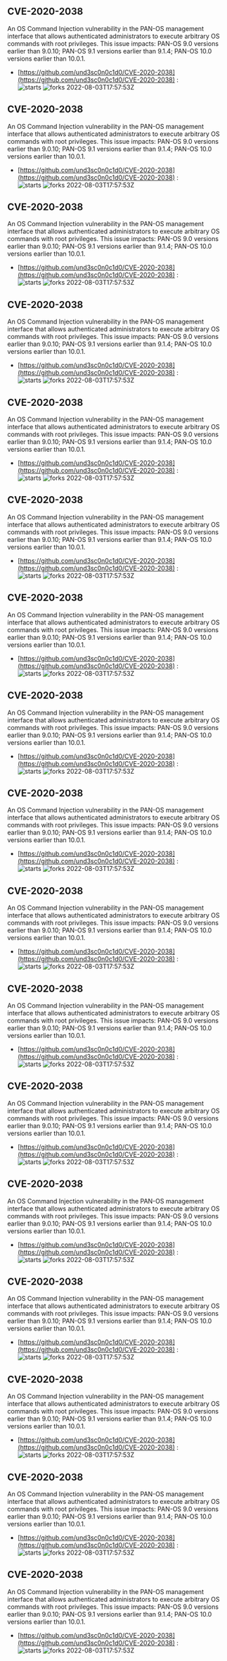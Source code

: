 ## CVE-2020-2038
 An OS Command Injection vulnerability in the PAN-OS management interface that allows authenticated administrators to execute arbitrary OS commands with root privileges. This issue impacts: PAN-OS 9.0 versions earlier than 9.0.10; PAN-OS 9.1 versions earlier than 9.1.4; PAN-OS 10.0 versions earlier than 10.0.1.

- [https://github.com/und3sc0n0c1d0/CVE-2020-2038](https://github.com/und3sc0n0c1d0/CVE-2020-2038) :  
![starts](https://img.shields.io/github/stars/und3sc0n0c1d0/CVE-2020-2038.svg) 
![forks](https://img.shields.io/github/forks/und3sc0n0c1d0/CVE-2020-2038.svg) 
2022-08-03T17:57:53Z

## CVE-2020-2038
 An OS Command Injection vulnerability in the PAN-OS management interface that allows authenticated administrators to execute arbitrary OS commands with root privileges. This issue impacts: PAN-OS 9.0 versions earlier than 9.0.10; PAN-OS 9.1 versions earlier than 9.1.4; PAN-OS 10.0 versions earlier than 10.0.1.

- [https://github.com/und3sc0n0c1d0/CVE-2020-2038](https://github.com/und3sc0n0c1d0/CVE-2020-2038) :  
![starts](https://img.shields.io/github/stars/und3sc0n0c1d0/CVE-2020-2038.svg) 
![forks](https://img.shields.io/github/forks/und3sc0n0c1d0/CVE-2020-2038.svg) 
2022-08-03T17:57:53Z

## CVE-2020-2038
 An OS Command Injection vulnerability in the PAN-OS management interface that allows authenticated administrators to execute arbitrary OS commands with root privileges. This issue impacts: PAN-OS 9.0 versions earlier than 9.0.10; PAN-OS 9.1 versions earlier than 9.1.4; PAN-OS 10.0 versions earlier than 10.0.1.

- [https://github.com/und3sc0n0c1d0/CVE-2020-2038](https://github.com/und3sc0n0c1d0/CVE-2020-2038) :  
![starts](https://img.shields.io/github/stars/und3sc0n0c1d0/CVE-2020-2038.svg) 
![forks](https://img.shields.io/github/forks/und3sc0n0c1d0/CVE-2020-2038.svg) 
2022-08-03T17:57:53Z

## CVE-2020-2038
 An OS Command Injection vulnerability in the PAN-OS management interface that allows authenticated administrators to execute arbitrary OS commands with root privileges. This issue impacts: PAN-OS 9.0 versions earlier than 9.0.10; PAN-OS 9.1 versions earlier than 9.1.4; PAN-OS 10.0 versions earlier than 10.0.1.

- [https://github.com/und3sc0n0c1d0/CVE-2020-2038](https://github.com/und3sc0n0c1d0/CVE-2020-2038) :  
![starts](https://img.shields.io/github/stars/und3sc0n0c1d0/CVE-2020-2038.svg) 
![forks](https://img.shields.io/github/forks/und3sc0n0c1d0/CVE-2020-2038.svg) 
2022-08-03T17:57:53Z

## CVE-2020-2038
 An OS Command Injection vulnerability in the PAN-OS management interface that allows authenticated administrators to execute arbitrary OS commands with root privileges. This issue impacts: PAN-OS 9.0 versions earlier than 9.0.10; PAN-OS 9.1 versions earlier than 9.1.4; PAN-OS 10.0 versions earlier than 10.0.1.

- [https://github.com/und3sc0n0c1d0/CVE-2020-2038](https://github.com/und3sc0n0c1d0/CVE-2020-2038) :  
![starts](https://img.shields.io/github/stars/und3sc0n0c1d0/CVE-2020-2038.svg) 
![forks](https://img.shields.io/github/forks/und3sc0n0c1d0/CVE-2020-2038.svg) 
2022-08-03T17:57:53Z

## CVE-2020-2038
 An OS Command Injection vulnerability in the PAN-OS management interface that allows authenticated administrators to execute arbitrary OS commands with root privileges. This issue impacts: PAN-OS 9.0 versions earlier than 9.0.10; PAN-OS 9.1 versions earlier than 9.1.4; PAN-OS 10.0 versions earlier than 10.0.1.

- [https://github.com/und3sc0n0c1d0/CVE-2020-2038](https://github.com/und3sc0n0c1d0/CVE-2020-2038) :  
![starts](https://img.shields.io/github/stars/und3sc0n0c1d0/CVE-2020-2038.svg) 
![forks](https://img.shields.io/github/forks/und3sc0n0c1d0/CVE-2020-2038.svg) 
2022-08-03T17:57:53Z

## CVE-2020-2038
 An OS Command Injection vulnerability in the PAN-OS management interface that allows authenticated administrators to execute arbitrary OS commands with root privileges. This issue impacts: PAN-OS 9.0 versions earlier than 9.0.10; PAN-OS 9.1 versions earlier than 9.1.4; PAN-OS 10.0 versions earlier than 10.0.1.

- [https://github.com/und3sc0n0c1d0/CVE-2020-2038](https://github.com/und3sc0n0c1d0/CVE-2020-2038) :  
![starts](https://img.shields.io/github/stars/und3sc0n0c1d0/CVE-2020-2038.svg) 
![forks](https://img.shields.io/github/forks/und3sc0n0c1d0/CVE-2020-2038.svg) 
2022-08-03T17:57:53Z

## CVE-2020-2038
 An OS Command Injection vulnerability in the PAN-OS management interface that allows authenticated administrators to execute arbitrary OS commands with root privileges. This issue impacts: PAN-OS 9.0 versions earlier than 9.0.10; PAN-OS 9.1 versions earlier than 9.1.4; PAN-OS 10.0 versions earlier than 10.0.1.

- [https://github.com/und3sc0n0c1d0/CVE-2020-2038](https://github.com/und3sc0n0c1d0/CVE-2020-2038) :  
![starts](https://img.shields.io/github/stars/und3sc0n0c1d0/CVE-2020-2038.svg) 
![forks](https://img.shields.io/github/forks/und3sc0n0c1d0/CVE-2020-2038.svg) 
2022-08-03T17:57:53Z

## CVE-2020-2038
 An OS Command Injection vulnerability in the PAN-OS management interface that allows authenticated administrators to execute arbitrary OS commands with root privileges. This issue impacts: PAN-OS 9.0 versions earlier than 9.0.10; PAN-OS 9.1 versions earlier than 9.1.4; PAN-OS 10.0 versions earlier than 10.0.1.

- [https://github.com/und3sc0n0c1d0/CVE-2020-2038](https://github.com/und3sc0n0c1d0/CVE-2020-2038) :  
![starts](https://img.shields.io/github/stars/und3sc0n0c1d0/CVE-2020-2038.svg) 
![forks](https://img.shields.io/github/forks/und3sc0n0c1d0/CVE-2020-2038.svg) 
2022-08-03T17:57:53Z

## CVE-2020-2038
 An OS Command Injection vulnerability in the PAN-OS management interface that allows authenticated administrators to execute arbitrary OS commands with root privileges. This issue impacts: PAN-OS 9.0 versions earlier than 9.0.10; PAN-OS 9.1 versions earlier than 9.1.4; PAN-OS 10.0 versions earlier than 10.0.1.

- [https://github.com/und3sc0n0c1d0/CVE-2020-2038](https://github.com/und3sc0n0c1d0/CVE-2020-2038) :  
![starts](https://img.shields.io/github/stars/und3sc0n0c1d0/CVE-2020-2038.svg) 
![forks](https://img.shields.io/github/forks/und3sc0n0c1d0/CVE-2020-2038.svg) 
2022-08-03T17:57:53Z

## CVE-2020-2038
 An OS Command Injection vulnerability in the PAN-OS management interface that allows authenticated administrators to execute arbitrary OS commands with root privileges. This issue impacts: PAN-OS 9.0 versions earlier than 9.0.10; PAN-OS 9.1 versions earlier than 9.1.4; PAN-OS 10.0 versions earlier than 10.0.1.

- [https://github.com/und3sc0n0c1d0/CVE-2020-2038](https://github.com/und3sc0n0c1d0/CVE-2020-2038) :  
![starts](https://img.shields.io/github/stars/und3sc0n0c1d0/CVE-2020-2038.svg) 
![forks](https://img.shields.io/github/forks/und3sc0n0c1d0/CVE-2020-2038.svg) 
2022-08-03T17:57:53Z

## CVE-2020-2038
 An OS Command Injection vulnerability in the PAN-OS management interface that allows authenticated administrators to execute arbitrary OS commands with root privileges. This issue impacts: PAN-OS 9.0 versions earlier than 9.0.10; PAN-OS 9.1 versions earlier than 9.1.4; PAN-OS 10.0 versions earlier than 10.0.1.

- [https://github.com/und3sc0n0c1d0/CVE-2020-2038](https://github.com/und3sc0n0c1d0/CVE-2020-2038) :  
![starts](https://img.shields.io/github/stars/und3sc0n0c1d0/CVE-2020-2038.svg) 
![forks](https://img.shields.io/github/forks/und3sc0n0c1d0/CVE-2020-2038.svg) 
2022-08-03T17:57:53Z

## CVE-2020-2038
 An OS Command Injection vulnerability in the PAN-OS management interface that allows authenticated administrators to execute arbitrary OS commands with root privileges. This issue impacts: PAN-OS 9.0 versions earlier than 9.0.10; PAN-OS 9.1 versions earlier than 9.1.4; PAN-OS 10.0 versions earlier than 10.0.1.

- [https://github.com/und3sc0n0c1d0/CVE-2020-2038](https://github.com/und3sc0n0c1d0/CVE-2020-2038) :  
![starts](https://img.shields.io/github/stars/und3sc0n0c1d0/CVE-2020-2038.svg) 
![forks](https://img.shields.io/github/forks/und3sc0n0c1d0/CVE-2020-2038.svg) 
2022-08-03T17:57:53Z

## CVE-2020-2038
 An OS Command Injection vulnerability in the PAN-OS management interface that allows authenticated administrators to execute arbitrary OS commands with root privileges. This issue impacts: PAN-OS 9.0 versions earlier than 9.0.10; PAN-OS 9.1 versions earlier than 9.1.4; PAN-OS 10.0 versions earlier than 10.0.1.

- [https://github.com/und3sc0n0c1d0/CVE-2020-2038](https://github.com/und3sc0n0c1d0/CVE-2020-2038) :  
![starts](https://img.shields.io/github/stars/und3sc0n0c1d0/CVE-2020-2038.svg) 
![forks](https://img.shields.io/github/forks/und3sc0n0c1d0/CVE-2020-2038.svg) 
2022-08-03T17:57:53Z

## CVE-2020-2038
 An OS Command Injection vulnerability in the PAN-OS management interface that allows authenticated administrators to execute arbitrary OS commands with root privileges. This issue impacts: PAN-OS 9.0 versions earlier than 9.0.10; PAN-OS 9.1 versions earlier than 9.1.4; PAN-OS 10.0 versions earlier than 10.0.1.

- [https://github.com/und3sc0n0c1d0/CVE-2020-2038](https://github.com/und3sc0n0c1d0/CVE-2020-2038) :  
![starts](https://img.shields.io/github/stars/und3sc0n0c1d0/CVE-2020-2038.svg) 
![forks](https://img.shields.io/github/forks/und3sc0n0c1d0/CVE-2020-2038.svg) 
2022-08-03T17:57:53Z

## CVE-2020-2038
 An OS Command Injection vulnerability in the PAN-OS management interface that allows authenticated administrators to execute arbitrary OS commands with root privileges. This issue impacts: PAN-OS 9.0 versions earlier than 9.0.10; PAN-OS 9.1 versions earlier than 9.1.4; PAN-OS 10.0 versions earlier than 10.0.1.

- [https://github.com/und3sc0n0c1d0/CVE-2020-2038](https://github.com/und3sc0n0c1d0/CVE-2020-2038) :  
![starts](https://img.shields.io/github/stars/und3sc0n0c1d0/CVE-2020-2038.svg) 
![forks](https://img.shields.io/github/forks/und3sc0n0c1d0/CVE-2020-2038.svg) 
2022-08-03T17:57:53Z

## CVE-2020-2038
 An OS Command Injection vulnerability in the PAN-OS management interface that allows authenticated administrators to execute arbitrary OS commands with root privileges. This issue impacts: PAN-OS 9.0 versions earlier than 9.0.10; PAN-OS 9.1 versions earlier than 9.1.4; PAN-OS 10.0 versions earlier than 10.0.1.

- [https://github.com/und3sc0n0c1d0/CVE-2020-2038](https://github.com/und3sc0n0c1d0/CVE-2020-2038) :  
![starts](https://img.shields.io/github/stars/und3sc0n0c1d0/CVE-2020-2038.svg) 
![forks](https://img.shields.io/github/forks/und3sc0n0c1d0/CVE-2020-2038.svg) 
2022-08-03T17:57:53Z

